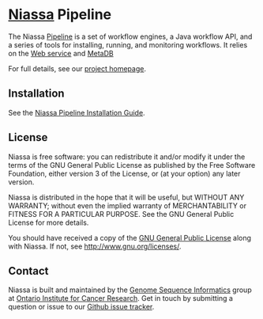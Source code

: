 # [Niassa](..) Pipeline

The Niassa [Pipeline](https://oicr-gsi.github.io/niassa-docs/current/pipeline)
is a set of workflow engines, a Java workflow API, and a series
of tools for installing, running, and monitoring workflows. It relies on the
[Web service](https://oicr-gsi.github.io/niassa-docs/current/web-service) and
[MetaDB](https://oicr-gsi.github.io/niassa-docs/current/metadb)

For full details, see our
[project homepage](https://oicr-gsi.github.io/niassa-docs/).

## Installation

See the [Niassa Pipeline Installation Guide](https://oicr-gsi.github.io/niassa-docs/current/installation/pipeline).

## License

Niassa is free software: you can redistribute it and/or modify
it under the terms of the GNU General Public License as published by
the Free Software Foundation, either version 3 of the License, or
(at your option) any later version.

Niassa is distributed in the hope that it will be useful,
but WITHOUT ANY WARRANTY; without even the implied warranty of
MERCHANTABILITY or FITNESS FOR A PARTICULAR PURPOSE.  See the
GNU General Public License for more details.

You should have received a copy of the [GNU General Public License](LICENSE.txt)
along with Niassa.  If not, see <http://www.gnu.org/licenses/>.

## Contact

Niassa is built and maintained by the
[Genome Sequence Informatics](https://gsi.oicr.on.ca) group at
[Ontario Institute for Cancer Research](https://oicr.on.ca). Get in touch by
submitting a question or issue to our
[Github issue tracker](https://github.com/oicr-gsi/niassa/issues).
